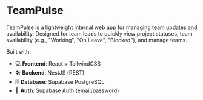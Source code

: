 # TeamPulse

TeamPulse is a lightweight internal web app for managing team updates and availability. Designed for team leads to quickly view project statuses, team availability (e.g., "Working", "On Leave", "Blocked"), and manage teams.

Built with:
- 💻 **Frontend**: React + TailwindCSS
- 🛠️ **Backend**: NestJS (REST)
- 🗄️ **Database**: Supabase PostgreSQL
- 🔐 **Auth**: Supabase Auth (email/password)